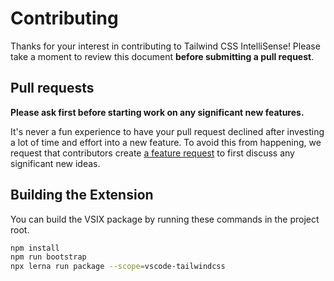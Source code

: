 # Contributing

Thanks for your interest in contributing to Tailwind CSS IntelliSense! Please take a moment to review this document **before submitting a pull request**.

## Pull requests

**Please ask first before starting work on any significant new features.**

It's never a fun experience to have your pull request declined after investing a lot of time and effort into a new feature. To avoid this from happening, we request that contributors create [a feature request](https://github.com/tailwindlabs/tailwindcss/discussions/new?category=ideas) to first discuss any significant new ideas.

## Building the Extension

You can build the VSIX package by running these commands in the project root.

```bash
npm install
npm run bootstrap
npx lerna run package --scope=vscode-tailwindcss
```
